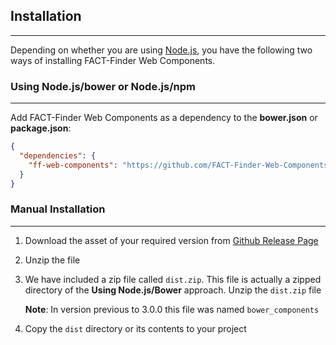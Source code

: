 ## Installation

---
Depending on whether you are using [Node.js](https://nodejs.org/), you have the following two ways of installing FACT-Finder Web Components.

### Using Node.js/bower or Node.js/npm

---
Add FACT-Finder Web Components as a dependency to the **bower.json** or **package.json**:
```json
{
  "dependencies": {
    "ff-web-components": "https://github.com/FACT-Finder-Web-Components/ff-web-components.git#3.0.0"
  }
}
```


### Manual Installation

---
1. Download the asset of your required version from [Github Release Page](https://github.com/FACT-Finder-Web-Components/ff-web-components/releases)
2. Unzip the file
3. We have included a zip file called `dist.zip`. This file is actually a zipped directory of the **Using Node.js/Bower** approach. Unzip the `dist.zip` file
    
    **Note**: In version previous to 3.0.0 this file was named `bower_components`
4. Copy the `dist` directory or its contents to your project
